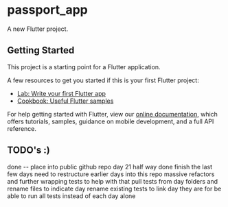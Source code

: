 # passport_app

A new Flutter project.

## Getting Started

This project is a starting point for a Flutter application.

A few resources to get you started if this is your first Flutter project:

- [Lab: Write your first Flutter app](https://flutter.dev/docs/get-started/codelab)
- [Cookbook: Useful Flutter samples](https://flutter.dev/docs/cookbook)

For help getting started with Flutter, view our
[online documentation](https://flutter.dev/docs), which offers tutorials,
samples, guidance on mobile development, and a full API reference.

## TODO's :)

done -- place into public github repo
day 21 half way done
finish the last few days
need to restructure earlier days into this repo
massive refactors and further wrapping tests to help with that
pull tests from day folders and rename files to indicate day
rename existing tests to link day they are for
be able to run all tests instead of each day alone